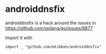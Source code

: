 # androiddnsfix

androiddnsfix is a hack around the issues in https://github.com/golang/go/issues/8877

Import it with

```golang
import _ "github.com/mtibben/androiddnsfix"
```
